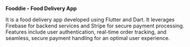 **Fooddie - Food Delivery App**

It is a food delivery app developed using Flutter and Dart. It leverages Firebase for backend services and Stripe for secure payment processing. Features include user authentication, real-time order tracking, and seamless, secure payment handling for an optimal user experience.
